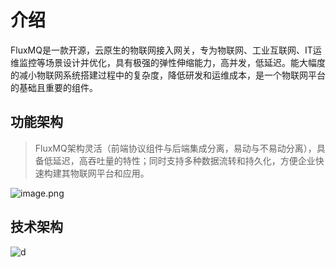 # 介绍
FluxMQ是一款开源，云原生的物联网接入网关，专为物联网、工业互联网、IT运维监控等场景设计并优化，具有极强的弹性伸缩能力，高并发，低延迟。能大幅度的减小物联网系统搭建过程中的复杂度，降低研发和运维成本，是一个物联网平台的基础且重要的组件。

## 功能架构
> FluxMQ架构灵活（前端协议组件与后端集成分离，易动与不易动分离），具备低延迟，高吞吐量的特性；同时支持多种数据流转和持久化，方便企业快速构建其物联网平台和应用。

![image.png](@site/static/images/img.png)

## 技术架构
![d](@site/static/images/fluxmq-final.png)